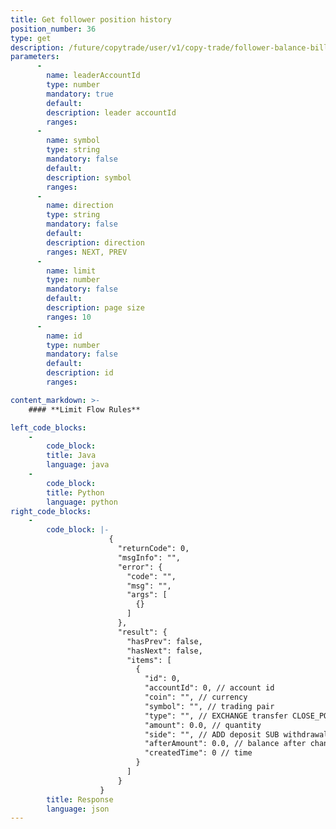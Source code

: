 ```yaml
---
title: Get follower position history
position_number: 36
type: get
description: /future/copytrade/user/v1/copy-trade/follower-balance-bill
parameters:
      -
        name: leaderAccountId
        type: number
        mandatory: true
        default:
        description: leader accountId
        ranges:
      -
        name: symbol
        type: string
        mandatory: false
        default:
        description: symbol
        ranges:
      -
        name: direction
        type: string
        mandatory: false
        default:
        description: direction
        ranges: NEXT, PREV
      -
        name: limit
        type: number
        mandatory: false
        default:
        description: page size
        ranges: 10
      -
        name: id
        type: number
        mandatory: false
        default:
        description: id
        ranges:

content_markdown: >-
    #### **Limit Flow Rules**

left_code_blocks:
    -
        code_block:
        title: Java
        language: java
    -
        code_block:
        title: Python
        language: python
right_code_blocks:
    -
        code_block: |-
                      {
                        "returnCode": 0,
                        "msgInfo": "",
                        "error": {
                          "code": "",
                          "msg": "",
                          "args": [
                            {}
                          ]
                        },
                        "result": {
                          "hasPrev": false,
                          "hasNext": false,
                          "items": [
                            {
                              "id": 0,
                              "accountId": 0, // account id
                              "coin": "", // currency
                              "symbol": "", // trading pair
                              "type": "", // EXCHANGE transfer CLOSE_POSITION close profit/loss TAKE_OVER position takeover QIANG_PING_MANAGER forced liquidation management fee FUND funding fee FEE fee (open, close, forced liquidation) ADL auto-deleveraging TAKE_OVER position takeover MERGE position merge
                              "amount": 0.0, // quantity
                              "side": "", // ADD deposit SUB withdrawal
                              "afterAmount": 0.0, // balance after change
                              "createdTime": 0 // time
                            }
                          ]
                        }
                    }
        title: Response
        language: json
---
```

